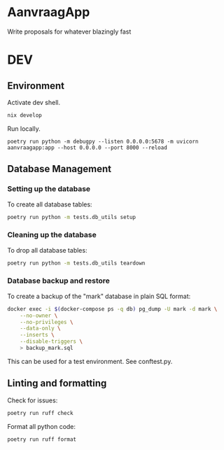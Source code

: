 # AanvraagApp
Write proposals for whatever blazingly fast

# DEV

## Environment

Activate dev shell.
```bash
nix develop
```

Run locally.
```
poetry run python -m debugpy --listen 0.0.0.0:5678 -m uvicorn aanvraagapp:app --host 0.0.0.0 --port 8000 --reload
```

## Database Management

### Setting up the database

To create all database tables:

```bash
poetry run python -m tests.db_utils setup
```

### Cleaning up the database

To drop all database tables:

```bash
poetry run python -m tests.db_utils teardown
```

### Database backup and restore

To create a backup of the "mark" database in plain SQL format:

```bash
docker exec -i $(docker-compose ps -q db) pg_dump -U mark -d mark \
    --no-owner \
    --no-privileges \
    --data-only \
    --inserts \
    --disable-triggers \
    > backup_mark.sql
```

This can be used for a test environment. See conftest.py.

## Linting and formatting

Check for issues:
```bash
poetry run ruff check
```

Format all python code:
```bash
poetry run ruff format
```